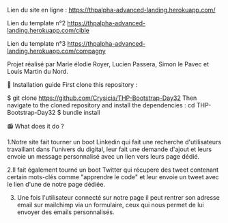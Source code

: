 Lien du site en ligne : https://thpalpha-advanced-landing.herokuapp.com/

Lien du template n°2 https://thpalpha-advanced-landing.herokuapp.com/cible

Lien du template n°3 https://thpalpha-advanced-landing.herokuapp.com/compagny

Projet réalisé par Marie élodie Royer, Lucien Passera, Simon le Pavec et Louis Martin du Nord.

🔧 Installation guide
First clone this repository :

$ git clone https://github.com/Crysicia/THP-Bootstrap-Day32
Then navigate to the cloned repository and install the dependencies :
cd THP-Bootstrap-Day32
$ bundle install

📻 What does it do ?

1.Notre site fait tourner un boot Linkedin qui fait une recherche d'utilisateurs travaillant dans l'univers du digital, leur fait une demande d'ajout et leurs envoie un message personnalisé avec un lien vers leurs page dédié.

2.Il fait également tourné un boot Twitter qui récupere des tweet contenant certain mots-clés comme "apprendre le code" et leur envoie un tweet avec le lien d'une de notre page dédiée.

3. Une fois l'utilisateur connecté sur notre page il peut rentrer son adresse email sur mailchimp via un formulaire, ceux qui nous permet de lui envoyer des emails personnalisés.
